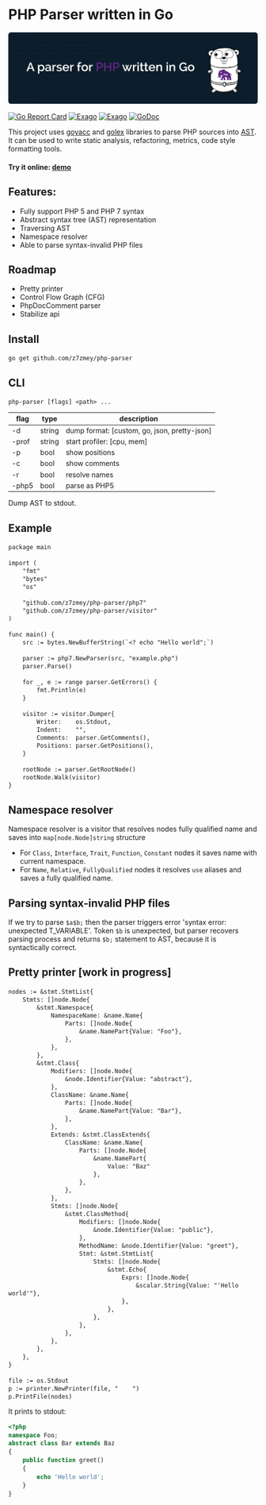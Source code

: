 <!--
  Title: PHP Parser
  Description: A Parser for PHP written in Go.
  Author: Slizov Vadym
  Keywords: php parser go golang ast
  -->

PHP Parser written in Go
========================

<img src="./parser.jpg" alt="PHP Parser written in Go" width="980"/>

[![Go Report Card](https://goreportcard.com/badge/github.com/z7zmey/php-parser)](https://goreportcard.com/report/github.com/z7zmey/php-parser)
[![Exago](https://api.exago.io:443/badge/tests/github.com/z7zmey/php-parser)](https://exago.io/project/github.com/z7zmey/php-parser)
[![Exago](https://api.exago.io:443/badge/cov/github.com/z7zmey/php-parser)](https://exago.io/project/github.com/z7zmey/php-parser)
[![GoDoc](https://godoc.org/github.com/z7zmey/php-parser?status.svg)](https://godoc.org/github.com/z7zmey/php-parser)

This project uses [goyacc](https://godoc.org/golang.org/x/tools/cmd/goyacc) and [golex](https://github.com/cznic/golex) libraries to parse PHP sources into [AST](https://en.wikipedia.org/wiki/Abstract_syntax_tree). It can be used to write static analysis, refactoring, metrics, code style formatting tools.

#### Try it online: [demo](https://php-parser.com)

Features:
---------

- Fully support PHP 5 and PHP 7 syntax
- Abstract syntax tree (AST) representation
- Traversing AST
- Namespace resolver
- Able to parse syntax-invalid PHP files

Roadmap
-------

- Pretty printer
- Control Flow Graph (CFG)
- PhpDocComment parser
- Stabilize api

Install
-------

```
go get github.com/z7zmey/php-parser
```

CLI
---

```
php-parser [flags] <path> ...
```

| flag  | type |                description                   |
|-------|------|----------------------------------------------|
|  -d   |string| dump format: [custom, go, json, pretty-json] |
| -prof |string| start profiler: [cpu, mem]                   |
|  -p   | bool | show positions                               |
|  -c   | bool | show comments                                |
|  -r   | bool | resolve names                                |
| -php5 | bool | parse as PHP5                                |

Dump AST to stdout.

Example
-------

```Golang
package main

import (
	"fmt"
	"bytes"
	"os"

	"github.com/z7zmey/php-parser/php7"
	"github.com/z7zmey/php-parser/visitor"
)

func main() {
	src := bytes.NewBufferString(`<? echo "Hello world";`)

	parser := php7.NewParser(src, "example.php")
	parser.Parse()

	for _, e := range parser.GetErrors() {
		fmt.Println(e)
	}

	visitor := visitor.Dumper{
		Writer:    os.Stdout,
		Indent:    "",
		Comments:  parser.GetComments(),
		Positions: parser.GetPositions(),
	}

	rootNode := parser.GetRootNode()
	rootNode.Walk(visitor)
}
```

Namespace resolver
------------------

Namespace resolver is a visitor that resolves nodes fully qualified name and saves into `map[node.Node]string` structure

- For `Class`, `Interface`, `Trait`, `Function`, `Constant` nodes it saves name with current namespace.
- For `Name`, `Relative`, `FullyQualified` nodes it resolves `use` aliases and saves a fully qualified name.

Parsing syntax-invalid PHP files
--------------------------------

If we try to parse `$a$b;` then the parser triggers error 'syntax error: unexpected T_VARIABLE'. Token `$b` is unexpected, but parser recovers parsing process and returns `$b;` statement to AST, because it is syntactically correct.

Pretty printer [work in progress]
---------------------------------

```Golang
nodes := &stmt.StmtList{
	Stmts: []node.Node{
		&stmt.Namespace{
			NamespaceName: &name.Name{
				Parts: []node.Node{
					&name.NamePart{Value: "Foo"},
				},
			},
		},
		&stmt.Class{
			Modifiers: []node.Node{
				&node.Identifier{Value: "abstract"},
			},
			ClassName: &name.Name{
				Parts: []node.Node{
					&name.NamePart{Value: "Bar"},
				},
			},
			Extends: &stmt.ClassExtends{
				ClassName: &name.Name{
					Parts: []node.Node{
						&name.NamePart{
							Value: "Baz"
						},
					},
				},
			},
			Stmts: []node.Node{
				&stmt.ClassMethod{
					Modifiers: []node.Node{
						&node.Identifier{Value: "public"},
					},
					MethodName: &node.Identifier{Value: "greet"},
					Stmt: &stmt.StmtList{
						Stmts: []node.Node{
							&stmt.Echo{
								Exprs: []node.Node{
									&scalar.String{Value: "'Hello world'"},
								},
							},
						},
					},
				},
			},
		},
	},
}

file := os.Stdout
p := printer.NewPrinter(file, "    ")
p.PrintFile(nodes)
```

It prints to stdout:

```PHP
<?php
namespace Foo;
abstract class Bar extends Baz
{
	public function greet()
	{
		echo 'Hello world';
	}
}
```
